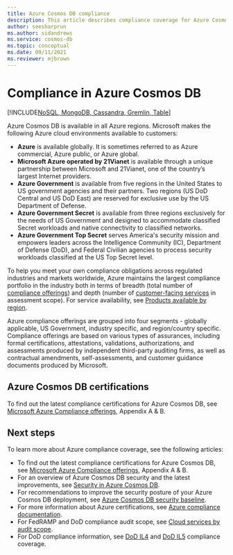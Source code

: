 ```yaml
---
title: Azure Cosmos DB compliance
description: This article describes compliance coverage for Azure Cosmos DB.
author: seesharprun
ms.author: sidandrews
ms.service: cosmos-db
ms.topic: conceptual
ms.date: 09/11/2021
ms.reviewer: mjbrown
---
```


# Compliance in Azure Cosmos DB 

[!INCLUDE[NoSQL, MongoDB, Cassandra, Gremlin, Table](includes/appliesto-nosql-mongodb-cassandra-gremlin-table.md)]

Azure Cosmos DB is available in all Azure regions. Microsoft makes the following Azure cloud environments available to customers:

- **Azure** is available globally. It is sometimes referred to as Azure commercial, Azure public, or Azure global.
- **Microsoft Azure operated by 21Vianet** is available through a unique partnership between Microsoft and 21Vianet, one of the country’s largest Internet providers.
- **Azure Government** is available from five regions in the United States to US government agencies and their partners. Two regions (US DoD Central and US DoD East) are reserved for exclusive use by the US Department of Defense.
- **Azure Government Secret** is available from three regions exclusively for the needs of US Government and designed to accommodate classified Secret workloads and native connectivity to classified networks.
- **Azure Government Top Secret** serves America's security mission and empowers leaders across the Intelligence Community (IC), Department of Defense (DoD), and Federal Civilian agencies to process security workloads classified at the US Top Secret level.

To help you meet your own compliance obligations across regulated industries and markets worldwide, Azure maintains the largest compliance portfolio in the industry both in terms of breadth (total number of [compliance offerings](/azure/compliance/offerings/)) and depth (number of [customer-facing services](https://azure.microsoft.com/services/) in assessment scope). For service availability, see [Products available by region](https://azure.microsoft.com/global-infrastructure/services/).

Azure compliance offerings are grouped into four segments - globally applicable, US Government, industry specific, and region/country specific.  Compliance offerings are based on various types of assurances, including formal certifications, attestations, validations, authorizations, and assessments produced by independent third-party auditing firms, as well as contractual amendments, self-assessments, and customer guidance documents produced by Microsoft.

## Azure Cosmos DB certifications  

To find out the latest compliance certifications for Azure Cosmos DB, see [Microsoft Azure Compliance offerings](/azure/compliance/offerings/), Appendix A & B.  

## Next steps

To learn more about Azure compliance coverage, see the following articles:

- To find out the latest compliance certifications for Azure Cosmos DB, see [Microsoft Azure Compliance offerings](/azure/compliance/offerings/), Appendix A & B.  
- For an overview of Azure Cosmos DB security and the latest improvements, see [Security in Azure Cosmos DB](database-security.md).
- For recommendations to improve the security posture of your Azure Cosmos DB deployment, see [Azure Cosmos DB security baseline](/security/benchmark/azure/baselines/cosmos-db-security-baseline). 
- For more information about Azure certifications, see [Azure compliance documentation](../compliance/index.yml).
- For FedRAMP and DoD compliance audit scope, see [Cloud services by audit scope](../azure-government/compliance/azure-services-in-fedramp-auditscope.md).
- For DoD compliance information, see [DoD IL4](/azure/compliance/offerings/offering-dod-il4) and [DoD IL5](/azure/compliance/offerings/offering-dod-il5) compliance coverage.
